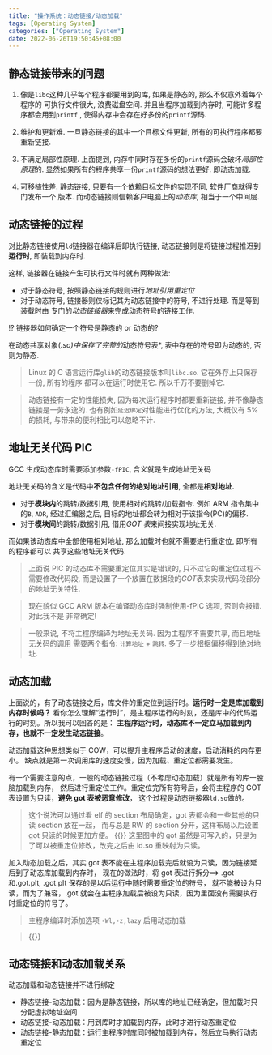 ```yaml
---
title: "操作系统：动态链接/动态加载"
tags: [Operating System]
categories: ["Operating System"]
date: 2022-06-26T19:50:45+08:00
---
```


## 静态链接带来的问题

1. 像是`libc`这种几乎每个程序都要用到的库, 如果是静态的, 那么不仅意外着每个程序的
   可执行文件很大, 浪费磁盘空间. 并且当程序加载到内存时, 可能许多程序都会用到`printf`
   , 使得内存中会存在好多份的`printf`源码.

2. 维护和更新难. 一旦静态链接的其中一个目标文件更新, 所有的可执行程序都要重新链接.

3. 不满足局部性原理. 上面提到, 内存中同时存在多份的`printf`源码会破坏*局部性原理*的.
   显然如果所有的程序共享一份`printf`源码的想法更好. 即动态加载.

4. 可移植性差. 静态链接, 只要有一个依赖目标文件的实现不同, 软件厂商就得专门发布一个
   版本. 而动态链接则信赖客户电脑上的*动态库*, 相当于一个中间层.

## 动态链接的过程

对比静态链接使用`ld`链接器在编译后即执行链接, 动态链接则是将链接过程推迟到**运行时**,
即装载到内存时.

这样, 链接器在链接产生可执行文件时就有两种做法:

- 对于静态符号, 按照静态链接的规则进行*地址引用重定位*
- 对于动态符号, 链接器则仅标记其为动态链接中的符号, 不进行处理. 而是等到装载时由
  专门的*动态链接器*来完成动态符号的链接工作.

:interrobang: 链接器如何确定一个符号是静态的 or 动态的?

在动态共享对象(*.so)中保存了完整的*动态符号表\*, 表中存在的符号即为动态的, 否则为静态.

> Linux 的 C 语言运行库`glib`的动态链接版本叫`libc.so`. 它在外存上只保存一份, 所有的程序
> 都可以在运行时使用它. 所以千万不要删掉它.

> 动态链接有一定的性能损失, 因为每次运行程序时都要重新链接, 并不像静态链接是一劳永逸的.
> 也有例如`延迟绑定`对性能进行优化的方法, 大概仅有 5%的损耗, 与带来的便利相比可以忽略不计.

## 地址无关代码 PIC

GCC 生成动态库时需要添加参数`-fPIC`, 含义就是生成地址无关码

地址无关码的含义是代码中**不包含任何的绝对地址引用**, 全都是**相对地址**.

- 对于**模块内**的跳转/数据引用, 使用相对的跳转/加载指令. 例如 ARM 指令集中的`B`, `ADR`, 经过汇编器之后, 目标的地址都会转为相对于该指令(PC)的偏移.
- 对于**模块间**的跳转/数据引用, 借用*GOT 表*来间接实现地址无关.

而如果该动态库中全部使用相对地址, 那么加载时也就不需要进行重定位, 即所有的程序都可以
共享这些地址无关代码.

> 上面说 PIC 的动态库不需要重定位其实是错误的, 只不过它的重定位过程不需要修改代码段,
> 而是设置了一个放置在数据段的*GOT*表来实现代码段部分的地址无关特性.

> 现在貌似 GCC ARM 版本在编译动态库时强制使用-fPIC 选项, 否则会报错. 对此我不是
> 非常确定!

> 一般来说, 不将主程序编译为地址无关码. 因为主程序不需要共享, 而且地址无关码的调用
> 需要两个指令: `计算地址` + `跳转`. 多了一步根据偏移得到绝对地址.

## 动态加载

上面说的，有了动态链接之后，库文件的重定位到运行时。**运行时一定是库加载到内存时候吗？**
看你怎么理解“运行时”，是主程序运行的时刻，还是库中的代码运行的时刻。所以我可以回答的是：
**主程序运行时，动态库不一定立马加载到内存，也就不一定发生动态链接**。

动态加载这种思想类似于 COW，可以提升主程序启动的速度，启动消耗的内存更小。
缺点就是第一次调用库的速度变慢，因为加载、重定位都需要发生。


有一个需要注意的点，一般的动态链接过程（不考虑动态加载）就是所有的库一股脑加载到内存，
然后进行重定位工作。重定位完所有符号后，会将主程序的 GOT 表设置为只读，**避免 got 表被恶意修改**，
这个过程是动态链接器`ld.so`做的。

> 这个说法可以通过看 elf 的 section 布局确定，got 表都会和一些其他的只读 section 放在一起，
> 而与总是 RW 的 section 分开，这样布局以后设置 got 只读的时候更加方便。
> {{<remoteFigure link="https://gitee.com/wangloocn/image-bed/raw/master/20230910184540.png" command="Resize" options="800x">}}
> 这里图中的 got 虽然是可写入的，只是为了可以被重定位修改，改完之后由 ld.so 重映射为只读。

加入动态加载之后，其实 got 表不能在主程序加载完后就设为只读，因为链接延后到了动态库加载到内存时，
现在的做法时，将 got 表进行拆分==> .got 和.got.plt, .got.plt 保存的是以后运行中随时需要重定位的符号，
就不能被设为只读，而为了兼容，.got 就会在主程序加载后被设为只读，因为里面没有需要执行时重定位的符号了。
> 主程序编译时添加选项 `-Wl,-z,lazy` 启用动态加载

> {{<remoteFigure link="https://gitee.com/wangloocn/image-bed/raw/master/20230910185759.png" command="Resize" options="800x">}}

## 动态链接和动态加载关系

动态加载和动态链接并不进行绑定
- 静态链接-动态加载：因为是静态链接，所以库的地址已经确定，但加载时只分配虚拟地址空间
- 动态链接-动态加载：用到库时才加载到内存，此时才进行动态重定位
- 动态链接-静态加载：运行主程序时库同时被加载到内存，然后立马执行动态重定位